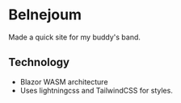 # Belnejoum
Made a quick site for my buddy's band.

## Technology
- Blazor WASM architecture
- Uses lightningcss and TailwindCSS for styles.